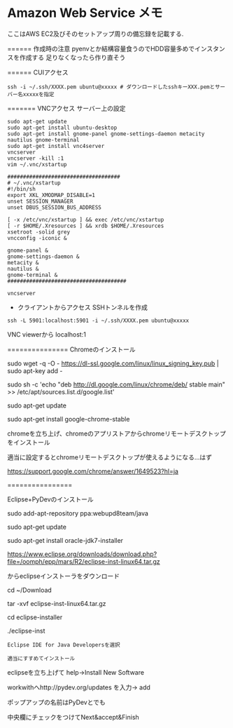 # Amazon Web Service メモ

ここはAWS EC2及びそのセットアップ周りの備忘録を記載する.

======
作成時の注意
pyenvとか結構容量食うのでHDD容量多めでインスタンスを作成する
足りなくなったら作り直そう

======
CUIアクセス

```
ssh -i ~/.ssh/XXXX.pem ubuntu@xxxxx # ダウンロードしたsshキーXXX.pemとサーバー名xxxxxを指定
```

=======
VNCアクセス
サーバー上の設定

```
sudo apt-get update
sudo apt-get install ubuntu-desktop
sudo apt-get install gnome-panel gnome-settings-daemon metacity nautilus gnome-terminal
sudo apt-get install vnc4server
vncserver
vncserver -kill :1
vim ~/.vnc/xstartup

####################################
# ~/.vnc/xstartup
#!/bin/sh
export XKL_XMODMAP_DISABLE=1
unset SESSION_MANAGER
unset DBUS_SESSION_BUS_ADDRESS

[ -x /etc/vnc/xstartup ] && exec /etc/vnc/xstartup
[ -r $HOME/.Xresources ] && xrdb $HOME/.Xresources
xsetroot -solid grey
vncconfig -iconic &

gnome-panel &
gnome-settings-daemon &
metacity &
nautilus &
gnome-terminal &
######################################

vncserver
```
 - クライアントからアクセス
SSHトンネルを作成

```
ssh -L 5901:localhost:5901 -i ~/.ssh/XXXX.pem ubuntu@xxxxx
````

VNC viewerから localhost:1

===============
Chromeのインストール

sudo wget -q -O - https://dl-ssl.google.com/linux/linux_signing_key.pub | sudo apt-key add -

sudo sh -c 'echo "deb http://dl.google.com/linux/chrome/deb/ stable main" >> /etc/apt/sources.list.d/google.list'

sudo apt-get update

sudo apt-get install google-chrome-stable

chromeを立ち上げ、chromeのアプリストアからchromeリモートデスクトップをインストール

適当に設定するとchromeリモートデスクトップが使えるようになる…はず

https://support.google.com/chrome/answer/1649523?hl=ja

================

Eclipse+PyDevのインストール

sudo add-apt-repository ppa:webupd8team/java

sudo apt-get update

sudo apt-get install oracle-jdk7-installer



https://www.eclipse.org/downloads/download.php?file=/oomph/epp/mars/R2/eclipse-inst-linux64.tar.gz

からeclipseインストーラをダウンロード

cd ~/Download

tar -xvf eclipse-inst-linux64.tar.gz

cd eclipse-installer

./eclipse-inst

    Eclipse IDE for Java Developersを選択

    適当にすすめてインストール

eclipseを立ち上げて help->Install New Software

workwithへhttp://pydev.org/updates を入力-> add

ポップアップの名前はPyDevとでも

中央欄にチェックをつけてNext&accept&Finish





